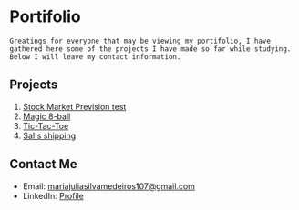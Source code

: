 # Portifolio
`Greatings for everyone that may be viewing my portifolio, I have gathered here some of the projects I have made so far while studying. Below I will leave my contact information.`

## Projects
1. [Stock Market Prevision test](https://github.com/MariaJ001/stock_market_prevision)
2. [Magic 8-ball](https://github.com/MariaJ001/8-Ball-simulator/tree/main)
3. [Tic-Tac-Toe](https://github.com/MariaJ001/Tic-Tac-Toe/tree/main)
4. [Sal's shipping](https://github.com/MariaJ001/Sal-s-Shipping/tree/main)

## Contact Me

- Email: mariajuliasilvamedeiros107@gmail.com
- LinkedIn: [Profile](www.linkedin.com/in/maria-julia-s-591534234)
